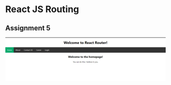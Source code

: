 # React JS Routing

## Assignment 5

<div>
<img src="src/images/Capture.PNG" alt="phone image"/>
</div>
